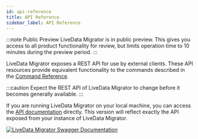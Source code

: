 ```yaml
---
id: api-reference
title: API Reference
sidebar_label: API Reference
---
```


:::note Public Preview
LiveData Migrator is in public preview. This gives you access to all product functionality for review, but limits operation time to 10 minutes during the preview period.
:::

LiveData Migrator exposes a REST API for use by external clients. These API resources provide equivalent functionality to the commands described in the [Command Reference](./command-reference.md).

:::caution
Expect the REST API of LiveData Migrator to change before it becomes generally available.
:::

If you are running LiveData Migrator on your local machine, you can access the [API documentation](http://localhost:18080/lm2-api.html) directly. This version will reflect exactly the API exposed from your instance of LiveData Migrator.

[![LiveData Migrator Swagger Documentation](/wandisco-documentation-ldm/img/swagger.png)](http://localhost:18080/lm2-api.html)
